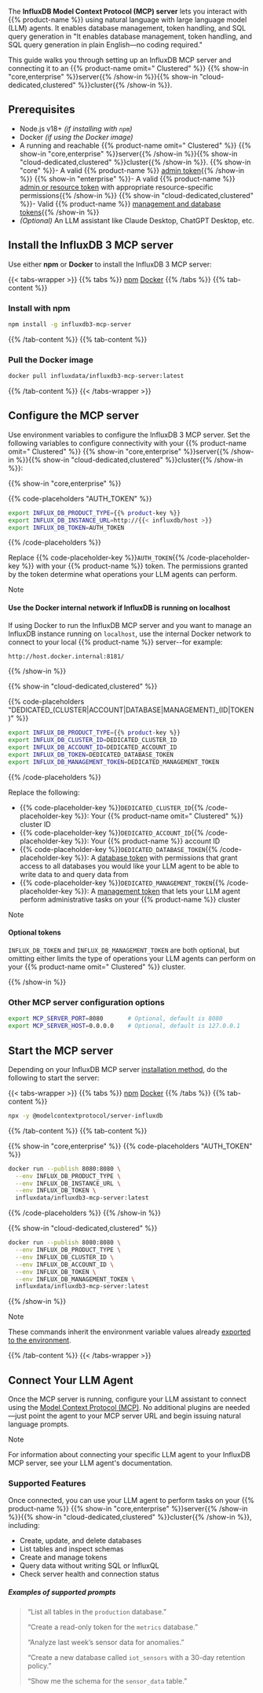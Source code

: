 The **InfluxDB Model Context Protocol (MCP) server** lets you interact with
{{% product-name %}} using natural language with large language model (LLM) agents.
It enables database management, token handling, and SQL query generation in
 "It enables database management, token
  handling, and SQL query generation in plain
  English—no coding required."

This guide walks you through setting up an InfluxDB MCP server and connecting it
to an {{% product-name omit=" Clustered" %}} {{% show-in "core,enterprise" %}}server{{% /show-in %}}{{% show-in "cloud-dedicated,clustered" %}}cluster{{% /show-in %}}.

## Prerequisites

- Node.js v18+ _(if installing with `npm`)_
- Docker _(if using the Docker image)_
- A running and reachable {{% product-name omit=" Clustered" %}}
  {{% show-in "core,enterprise" %}}server{{% /show-in %}}{{% show-in "cloud-dedicated,clustered" %}}cluster{{% /show-in %}}.
{{% show-in "core" %}}- A valid {{% product-name %}} [admin token](/influxdb3/core/admin/tokens/admin/){{% /show-in %}}
{{% show-in "enterprise" %}}- A valid {{% product-name %}} [admin or resource token](/influxdb3/enterprise/admin/tokens/#manage-admin-tokens) with appropriate resource-specific permissions{{% /show-in %}}
{{% show-in "cloud-dedicated,clustered" %}}- Valid {{% product-name %}} [management and database tokens](/influxdb3/cloud-dedicated/admin/tokens/){{% /show-in %}}
- _(Optional)_ An LLM assistant like Claude Desktop, ChatGPT Desktop, etc.

## Install the InfluxDB 3 MCP server

Use either **npm** or **Docker** to install the InfluxDB 3 MCP server:

{{< tabs-wrapper >}}
{{% tabs %}}
[npm](#)
[Docker](#)
{{% /tabs %}}
{{% tab-content %}}
<!--------------------------------- BEGIN NPM --------------------------------->

### Install with npm

<!-- pytest.mark.skip -->
```bash
npm install -g influxdb3-mcp-server
```

<!---------------------------------- END NPM ---------------------------------->
{{% /tab-content %}}
{{% tab-content %}}
<!------------------------------- BEGIN DOCKER -------------------------------->

### Pull the Docker image

<!-- pytest.mark.skip -->
```bash
docker pull influxdata/influxdb3-mcp-server:latest
```

<!------------------------------- END DOCKER -------------------------------->
{{% /tab-content %}}
{{< /tabs-wrapper >}}

## Configure the MCP server

Use environment variables to configure the InfluxDB 3 MCP server.
Set the following variables to configure connectivity with your {{% product-name omit=" Clustered" %}}
{{% show-in "core,enterprise" %}}server{{% /show-in %}}{{% show-in "cloud-dedicated,clustered" %}}cluster{{% /show-in %}}:

{{% show-in "core,enterprise" %}}

{{% code-placeholders "AUTH_TOKEN" %}}
<!-- pytest.mark.skip -->
```bash
export INFLUX_DB_PRODUCT_TYPE={{% product-key %}}
export INFLUX_DB_INSTANCE_URL=http://{{< influxdb/host >}}
export INFLUX_DB_TOKEN=AUTH_TOKEN
```
{{% /code-placeholders %}}

Replace {{% code-placeholder-key %}}`AUTH_TOKEN`{{% /code-placeholder-key %}}
with your {{% product-name %}} token. The permissions granted by the token
determine what operations your LLM agents can perform.

> [!Note]
> #### Use the Docker internal network if InfluxDB is running on localhost
>
> If using Docker to run the InfluxDB MCP server and you want to manage an
> InfluxDB instance running on `localhost`, use the internal Docker network
> to connect to your local {{% product-name %}} server--for example:
>
> ```txt
> http://host.docker.internal:8181/
> ```
{{% /show-in %}}

{{% show-in "cloud-dedicated,clustered" %}}

{{% code-placeholders "DEDICATED_(CLUSTER|ACCOUNT|DATABASE|MANAGEMENT)_(ID|TOKEN)" %}}
<!-- pytest.mark.skip -->
```bash
export INFLUX_DB_PRODUCT_TYPE={{% product-key %}}
export INFLUX_DB_CLUSTER_ID=DEDICATED_CLUSTER_ID
export INFLUX_DB_ACCOUNT_ID=DEDICATED_ACCOUNT_ID
export INFLUX_DB_TOKEN=DEDICATED_DATABASE_TOKEN
export INFLUX_DB_MANAGEMENT_TOKEN=DEDICATED_MANAGEMENT_TOKEN
```
{{% /code-placeholders %}}

Replace the following:

- {{% code-placeholder-key %}}`DEDICATED_CLUSTER_ID`{{% /code-placeholder-key %}}:
  Your {{% product-name omit=" Clustered" %}} cluster ID
- {{% code-placeholder-key %}}`DEDICATED_ACCOUNT_ID`{{% /code-placeholder-key %}}:
  Your {{% product-name %}} account ID
- {{% code-placeholder-key %}}`DEDICATED_DATABASE_TOKEN`{{% /code-placeholder-key %}}:
  A [database token](/influxdb3/cloud-dedicated/admin/tokens/database/) with
  permissions that grant access to all databases you would like your LLM agent
  to be able to write data to and query data from
- {{% code-placeholder-key %}}`DEDICATED_MANAGEMENT_TOKEN`{{% /code-placeholder-key %}}:
  A [management token](/influxdb3/cloud-dedicated/admin/tokens/management/) that
  lets your LLM agent perform administrative tasks on your {{% product-name %}} cluster

> [!Note]
> #### Optional tokens
>
> `INFLUX_DB_TOKEN` and `INFLUX_DB_MANAGEMENT_TOKEN` are both optional, but omitting
> either limits the type of operations your LLM agents can perform on your
> {{% product-name omit=" Clustered" %}} cluster.

{{% /show-in %}}

### Other MCP server configuration options

```bash
export MCP_SERVER_PORT=8080       # Optional, default is 8080
export MCP_SERVER_HOST=0.0.0.0    # Optional, default is 127.0.0.1
```

## Start the MCP server

Depending on your InfluxDB MCP server [installation method](#install-the-influxdb-3-mcp-server),
do the following to start the server:

{{< tabs-wrapper >}}
{{% tabs %}}
[npm](#)
[Docker](#)
{{% /tabs %}}
{{% tab-content %}}
<!--------------------------------- BEGIN NPM --------------------------------->

<!-- pytest.mark.skip -->
```bash
npx -y @modelcontextprotocol/server-influxdb
```

<!---------------------------------- END NPM ---------------------------------->
{{% /tab-content %}}
{{% tab-content %}}
<!------------------------------- BEGIN DOCKER -------------------------------->

{{% show-in "core,enterprise" %}}
{{% code-placeholders "AUTH_TOKEN" %}}
<!-- pytest.mark.skip -->
```bash
docker run --publish 8080:8080 \
  --env INFLUX_DB_PRODUCT_TYPE \
  --env INFLUX_DB_INSTANCE_URL \
  --env INFLUX_DB_TOKEN \
  influxdata/influxdb3-mcp-server:latest
```
{{% /code-placeholders %}}
{{% /show-in %}}

{{% show-in "cloud-dedicated,clustered" %}}
<!-- pytest.mark.skip -->
```bash
docker run --publish 8080:8080 \
  --env INFLUX_DB_PRODUCT_TYPE \
  --env INFLUX_DB_CLUSTER_ID \
  --env INFLUX_DB_ACCOUNT_ID \
  --env INFLUX_DB_TOKEN \
  --env INFLUX_DB_MANAGEMENT_TOKEN \
  influxdata/influxdb3-mcp-server:latest
```
{{% /show-in %}}

> [!Note]
> These commands inherit the environment variable values already
> [exported to the environment](#configure-the-mcp-server).

<!------------------------------- END DOCKER -------------------------------->
{{% /tab-content %}}
{{< /tabs-wrapper >}}

## Connect Your LLM Agent

Once the MCP server is running, configure your LLM assistant to connect using
the [Model Context Protocol (MCP)](https://github.com/influxdata/model-context-protocol).
No additional plugins are needed—just point the agent to your MCP server URL
and begin issuing natural language prompts.

> [!Note]
> For information about connecting your specific LLM agent to your InfluxDB MCP
> server, see your LLM agent's documentation.

### Supported Features

Once connected, you can use your LLM agent to perform tasks on your 
{{% product-name %}} {{% show-in "core,enterprise" %}}server{{% /show-in %}}{{% show-in "cloud-dedicated,clustered" %}}cluster{{% /show-in %}},
including:

- Create, update, and delete databases
- List tables and inspect schemas
- Create and manage tokens
- Query data without writing SQL or InfluxQL
- Check server health and connection status

##### Examples of supported prompts

> “List all tables in the `production` database.”
>
> “Create a read-only token for the `metrics` database.”
>
> “Analyze last week’s sensor data for anomalies.”
>
> “Create a new database called `iot_sensors` with a 30-day retention policy.”
>
> “Show me the schema for the `sensor_data` table.”
